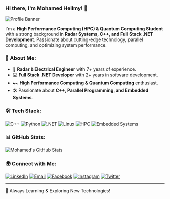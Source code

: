 ### Hi there, I'm Mohamed Hellmy! 👋

![Profile Banner]([https://your-image-url.com](https://github.com/Mohamed-hellmy/Mohamed-hellmy/issues/1#issue-2870651231))

I'm a **High Performance Computing (HPC) & Quantum Computing Student** with a strong background in **Radar Systems, C++, and Full Stack .NET Development**. Passionate about cutting-edge technology, parallel computing, and optimizing system performance.

### 🚀 About Me:
- 🎯 **Radar & Electrical Engineer** with 7+ years of experience.
- 💻 **Full Stack .NET Developer** with 2+ years in software development.
- 🏎️ **High Performance Computing & Quantum Computing** enthusiast.
- 🛠️ Passionate about **C++, Parallel Programming, and Embedded Systems**.

### 🛠 Tech Stack:
![C++](https://img.shields.io/badge/-C++-00599C?style=flat&logo=c%2B%2B&logoColor=white)
![Python](https://img.shields.io/badge/-Python-3776AB?style=flat&logo=python&logoColor=white)
![.NET](https://img.shields.io/badge/-.NET-512BD4?style=flat&logo=.net&logoColor=white)
![Linux](https://img.shields.io/badge/-Linux-FCC624?style=flat&logo=linux&logoColor=black)
![HPC](https://img.shields.io/badge/-High%20Performance%20Computing-blue?style=flat)
![Embedded Systems](https://img.shields.io/badge/-Embedded%20Systems-green?style=flat)

### 📊 GitHub Stats:
![Mohamed's GitHub Stats](https://github-readme-stats.vercel.app/api?username=MohamedHellmy&show_icons=true&theme=radical)

### 🌍 Connect with Me:
[![LinkedIn](https://img.shields.io/badge/-LinkedIn-0077B5?style=flat&logo=linkedin&logoColor=white)](https://linkedin.com/in/mohamed-hellmy)
[![Email](https://img.shields.io/badge/-Email-D14836?style=flat&logo=gmail&logoColor=white)](mailto:mohamedhellmy1010@gmail.com)
[![Facebook](https://img.shields.io/badge/-Facebook-1877F2?style=flat&logo=facebook&logoColor=white)](https://www.facebook.com/mohamed.hellmy.3)
[![Instagram](https://img.shields.io/badge/-Instagram-E4405F?style=flat&logo=instagram&logoColor=white)](https://www.instagram.com/mohamed_7ellmy/)
[![Twitter](https://img.shields.io/badge/-Twitter-1DA1F2?style=flat&logo=twitter&logoColor=white)](https://x.com/MohamedHellmy2)

---
🚀 Always Learning & Exploring New Technologies!
